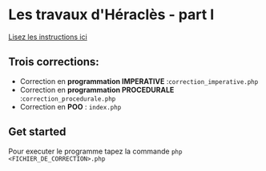 # Les travaux d'Héraclès - part I
[Lisez les instructions ici](docs/README.md)

## Trois corrections: 
* Correction en **programmation IMPERATIVE** :`correction_imperative.php`
* Correction en **programmation PROCEDURALE** :`correction_procedurale.php`
* Correction en **POO** : `index.php`

## Get started
Pour executer le programme tapez la commande `php <FICHIER_DE_CORRECTION>.php`